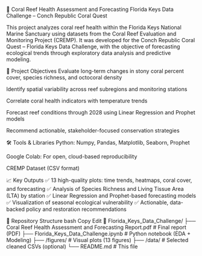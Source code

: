 🌊 Coral Reef Health Assessment and Forecasting
Florida Keys Data Challenge – Conch Republic Coral Quest

This project analyzes coral reef health within the Florida Keys National Marine Sanctuary using datasets from the Coral Reef Evaluation and Monitoring Project (CREMP). It was developed for the Conch Republic Coral Quest – Florida Keys Data Challenge, with the objective of forecasting ecological trends through exploratory data analysis and predictive modeling.

📌 Project Objectives
Evaluate long-term changes in stony coral percent cover, species richness, and octocoral density

Identify spatial variability across reef subregions and monitoring stations

Correlate coral health indicators with temperature trends

Forecast reef conditions through 2028 using Linear Regression and Prophet models

Recommend actionable, stakeholder-focused conservation strategies

🛠️ Tools & Libraries
Python: Numpy, Pandas, Matplotlib, Seaborn, Prophet

Google Colab: For open, cloud-based reproducibility

CREMP Dataset (CSV format)

📈 Key Outputs
✅ 13 high-quality plots: time trends, heatmaps, coral cover, and forecasting
✅ Analysis of Species Richness and Living Tissue Area (LTA) by station
✅ Linear Regression and Prophet-based forecasting models
✅ Visualization of seasonal ecological vulnerability
✅ Actionable, data-backed policy and restoration recommendations

📂 Repository Structure
bash
Copy
Edit
📁 Florida_Keys_Data_Challenge/
├── Coral Reef Health Assessment and Forecasting Report.pdf     # Final report (PDF)
├── Florida_Keys_Data_Challenge.ipynb                          # Python notebook (EDA + Modeling)
├── /figures/                                                  # Visual plots (13 figures)
├── /data/                                                     # Selected cleaned CSVs (optional)
└── README.md                                                  # This file
